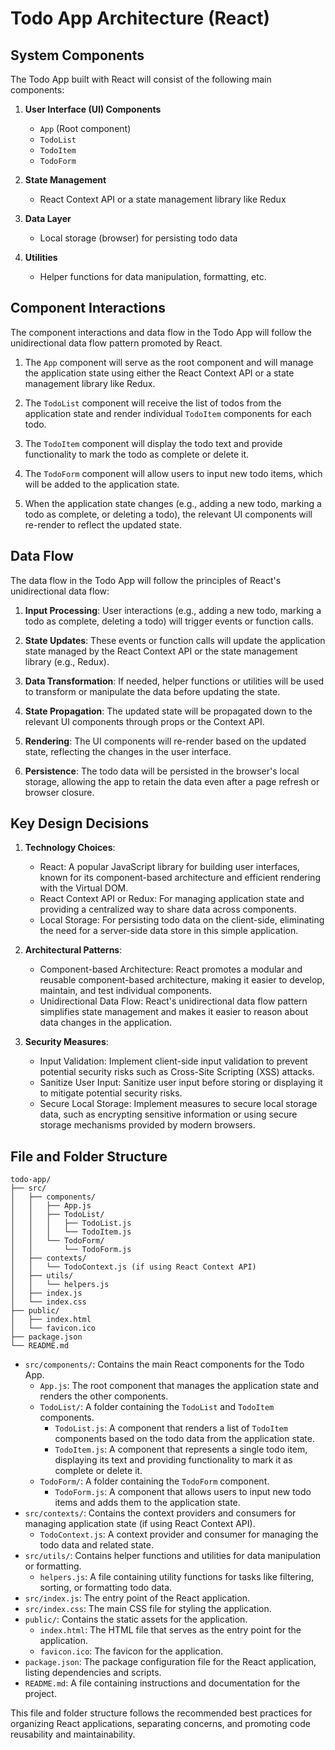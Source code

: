 # Todo App Architecture (React)

## System Components

The Todo App built with React will consist of the following main components:

1. **User Interface (UI) Components**
   - `App` (Root component)
   - `TodoList`
   - `TodoItem`
   - `TodoForm`

2. **State Management**
   - React Context API or a state management library like Redux

3. **Data Layer**
   - Local storage (browser) for persisting todo data

4. **Utilities**
   - Helper functions for data manipulation, formatting, etc.

## Component Interactions

The component interactions and data flow in the Todo App will follow the unidirectional data flow pattern promoted by React.

1. The `App` component will serve as the root component and will manage the application state using either the React Context API or a state management library like Redux.

2. The `TodoList` component will receive the list of todos from the application state and render individual `TodoItem` components for each todo.

3. The `TodoItem` component will display the todo text and provide functionality to mark the todo as complete or delete it.

4. The `TodoForm` component will allow users to input new todo items, which will be added to the application state.

5. When the application state changes (e.g., adding a new todo, marking a todo as complete, or deleting a todo), the relevant UI components will re-render to reflect the updated state.

## Data Flow

The data flow in the Todo App will follow the principles of React's unidirectional data flow:

1. **Input Processing**: User interactions (e.g., adding a new todo, marking a todo as complete, deleting a todo) will trigger events or function calls.

2. **State Updates**: These events or function calls will update the application state managed by the React Context API or the state management library (e.g., Redux).

3. **Data Transformation**: If needed, helper functions or utilities will be used to transform or manipulate the data before updating the state.

4. **State Propagation**: The updated state will be propagated down to the relevant UI components through props or the Context API.

5. **Rendering**: The UI components will re-render based on the updated state, reflecting the changes in the user interface.

6. **Persistence**: The todo data will be persisted in the browser's local storage, allowing the app to retain the data even after a page refresh or browser closure.

## Key Design Decisions

1. **Technology Choices**:
   - React: A popular JavaScript library for building user interfaces, known for its component-based architecture and efficient rendering with the Virtual DOM.
   - React Context API or Redux: For managing application state and providing a centralized way to share data across components.
   - Local Storage: For persisting todo data on the client-side, eliminating the need for a server-side data store in this simple application.

2. **Architectural Patterns**:
   - Component-based Architecture: React promotes a modular and reusable component-based architecture, making it easier to develop, maintain, and test individual components.
   - Unidirectional Data Flow: React's unidirectional data flow pattern simplifies state management and makes it easier to reason about data changes in the application.

3. **Security Measures**:
   - Input Validation: Implement client-side input validation to prevent potential security risks such as Cross-Site Scripting (XSS) attacks.
   - Sanitize User Input: Sanitize user input before storing or displaying it to mitigate potential security risks.
   - Secure Local Storage: Implement measures to secure local storage data, such as encrypting sensitive information or using secure storage mechanisms provided by modern browsers.

## File and Folder Structure

```
todo-app/
├── src/
│   ├── components/
│   │   ├── App.js
│   │   ├── TodoList/
│   │   │   ├── TodoList.js
│   │   │   └── TodoItem.js
│   │   └── TodoForm/
│   │       └── TodoForm.js
│   ├── contexts/
│   │   └── TodoContext.js (if using React Context API)
│   ├── utils/
│   │   └── helpers.js
│   ├── index.js
│   └── index.css
├── public/
│   ├── index.html
│   └── favicon.ico
├── package.json
└── README.md
```

- `src/components/`: Contains the main React components for the Todo App.
  - `App.js`: The root component that manages the application state and renders the other components.
  - `TodoList/`: A folder containing the `TodoList` and `TodoItem` components.
    - `TodoList.js`: A component that renders a list of `TodoItem` components based on the todo data from the application state.
    - `TodoItem.js`: A component that represents a single todo item, displaying its text and providing functionality to mark it as complete or delete it.
  - `TodoForm/`: A folder containing the `TodoForm` component.
    - `TodoForm.js`: A component that allows users to input new todo items and adds them to the application state.
- `src/contexts/`: Contains the context providers and consumers for managing application state (if using React Context API).
  - `TodoContext.js`: A context provider and consumer for managing the todo data and related state.
- `src/utils/`: Contains helper functions and utilities for data manipulation or formatting.
  - `helpers.js`: A file containing utility functions for tasks like filtering, sorting, or formatting todo data.
- `src/index.js`: The entry point of the React application.
- `src/index.css`: The main CSS file for styling the application.
- `public/`: Contains the static assets for the application.
  - `index.html`: The HTML file that serves as the entry point for the application.
  - `favicon.ico`: The favicon for the application.
- `package.json`: The package configuration file for the React application, listing dependencies and scripts.
- `README.md`: A file containing instructions and documentation for the project.

This file and folder structure follows the recommended best practices for organizing React applications, separating concerns, and promoting code reusability and maintainability.